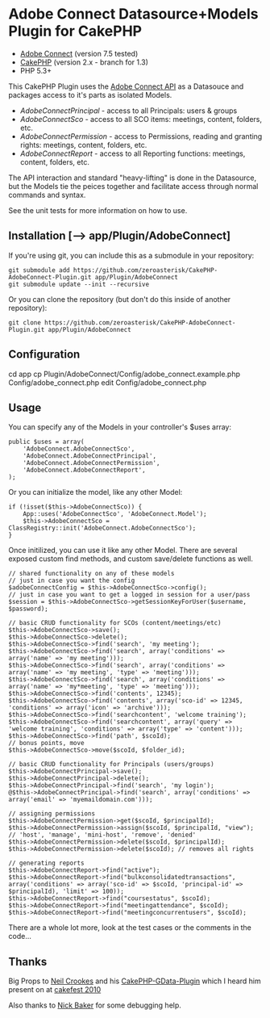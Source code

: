 # Adobe Connect Datasource+Models Plugin for CakePHP

* [Adobe Connect](http://www.adobe.com/products/adobeconnect.html) (version 7.5 tested)
* [CakePHP](http://cakephp.org) (version 2.x - branch for 1.3)
* PHP 5.3+

This CakePHP Plugin uses the [Adobe Connect API](http://help.adobe.com/en_US/AcrobatConnectPro/7.5/WebServices/)
as a Datasouce and packages access to it's parts as isolated Models.

* *AdobeConnectPrincipal* - access to all Principals: users & groups
* *AdobeConnectSco* - access to all SCO items: meetings, content, folders, etc.
* *AdobeConnectPermission* - access to Permissions, reading and granting rights: meetings, content, folders, etc.
* *AdobeConnectReport* - access to all Reporting functions: meetings, content, folders, etc.

The API interaction and standard "heavy-lifting" is done in the Datasource, but the Models tie the peices together and facilitate access through normal commands and syntax.

See the unit tests for more information on how to use.

## Installation [--> app/Plugin/AdobeConnect]

If you're using git, you can include this as a submodule in your repository:

    git submodule add https://github.com/zeroasterisk/CakePHP-AdobeConnect-Plugin.git app/Plugin/AdobeConnect
    git submodule update --init --recursive

Or you can clone the repository (but don't do this inside of another repository):

    git clone https://github.com/zeroasterisk/CakePHP-AdobeConnect-Plugin.git app/Plugin/AdobeConnect

## Configuration

   cd app
   cp Plugin/AdobeConnect/Config/adobe_connect.example.php Config/adobe_connect.php
   edit Config/adobe_connect.php

## Usage

You can specify any of the Models in your controller's $uses array:

    public $uses = array(
        'AdobeConnect.AdobeConnectSco',
        'AdobeConnect.AdobeConnectPrincipal',
        'AdobeConnect.AdobeConnectPermission',
        'AdobeConnect.AdobeConnectReport',
    );

Or you can initialize the model, like any other Model:

    if (!isset($this->AdobeConnectSco)) {
        App::uses('AdobeConnectSco', 'AdobeConnect.Model');
        $this->AdobeConnectSco = ClassRegistry::init('AdobeConnect.AdobeConnectSco');
    }


Once initilized, you can use it like any other Model.  There are several exposed custom find methods, and custom save/delete functions as well.

    // shared functionality on any of these models
    // just in case you want the config
    $adobeConnectConfig = $this->AdobeConnectSco->config();
    // just in case you want to get a logged in session for a user/pass
    $session = $this->AdobeConnectSco->getSessionKeyForUser($username, $password);

    // basic CRUD functionality for SCOs (content/meetings/etc)
    $this->AdobeConnectSco->save();
    $this->AdobeConnectSco->delete();
    $this->AdobeConnectSco->find('search', 'my meeting');
    $this->AdobeConnectSco->find('search', array('conditions' => array('name' => 'my meeting')));
    $this->AdobeConnectSco->find('search', array('conditions' => array('name' => 'my meeting', 'type' => 'meeting')));
    $this->AdobeConnectSco->find('search', array('conditions' => array('name' => 'my*meeting', 'type' => 'meeting')));
    $this->AdobeConnectSco->find('contents', 12345);
    $this->AdobeConnectSco->find('contents', array('sco-id' => 12345, 'conditions' => array('icon' => 'archive')));
    $this->AdobeConnectSco->find('searchcontent', 'welcome training');
    $this->AdobeConnectSco->find('searchcontent', array('query' => 'welcome training', 'conditions' => array('type' => 'content')));
    $this->AdobeConnectSco->find('path', $scoId);
    // bonus points, move
    $this->AdobeConnectSco->move($scoId, $folder_id);

    // basic CRUD functionality for Principals (users/groups)
    $this->AdobeConnectPrincipal->save();
    $this->AdobeConnectPrincipal->delete();
    $this->AdobeConnectPrincipal->find('search', 'my login');
    @$this->AdobeConnectPrincipal->find('search', array('conditions' => array('email' => 'myemaildomain.com')));

    // assigning permissions
    $this->AdobeConnectPermission->get($scoId, $principalId);
    $this->AdobeConnectPermission->assign($scoId, $principalId, "view"); // 'host', 'manage', 'mini-host', 'remove', 'denied'
    $this->AdobeConnectPermission->delete($scoId, $principalId);
    $this->AdobeConnectPermission->delete($scoId); // removes all rights

    // generating reports
    $this->AdobeConnectReport->find("active");
    $this->AdobeConnectReport->find("bulkconsolidatedtransactions", array('conditions' => array('sco-id' => $scoId, 'principal-id' => $principalId), 'limit' => 100));
    $this->AdobeConnectReport->find("coursestatus", $scoId);
    $this->AdobeConnectReport->find("meetingattendance", $scoId);
    $this->AdobeConnectReport->find("meetingconcurrentusers", $scoId);

There are a whole lot more, look at the test cases or the comments in the code...

## Thanks

Big Props to [Neil Crookes](http://www.neilcrookes.com/) and his [CakePHP-GData-Plugin](https://github.com/neilcrookes/CakePHP-GData-Plugin/) which I heard him present on at [cakefest 2010](http://tv.cakephp.org/video/CakeFoundation/2010/12/24/neil_crookes_-_designing_cakephp_plugins_for_consuming_apis)

Also thanks to [Nick Baker](http://webtechnick.com/) for some debugging help.
